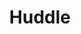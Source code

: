 ---
draft: false
title: "Huddle"
snippet: "Ornare cum cursus laoreet sagittis nunc fusce posuere per euismod dis vehicula a, semper fames lacus maecenas dictumst pulvinar neque enim non potenti. Torquent hac sociosqu eleifend potenti."
image: {
    src: "https://i.postimg.cc/nVDdRPX2/huddle.png",
    alt: "data structures & algorithms"
}
publishDate: "2022-11-09 16:39"
category: "Destacado"
tags: [webdev, tailwindcss, frontend]
---